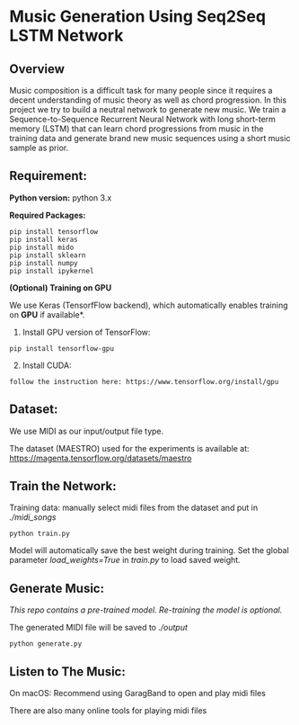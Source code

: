 # Music Generation Using Seq2Seq LSTM Network


## Overview

Music composition is a difficult task for many people since it requires a decent understanding of music theory as well as chord progression. In this project we try to build a neutral network to generate new music. We train a Sequence-to-Sequence Recurrent Neural Network with long short-term memory (LSTM) that can learn chord progressions from music in the training data and generate brand new music sequences using a short music sample as prior.

## Requirement:

**Python version:** python 3.x

**Required Packages:**

    pip install tensorflow
    pip install keras
    pip install mido
    pip install sklearn
    pip install numpy
    pip install ipykernel

**(Optional) Training on GPU**

We use Keras (TensorfFlow backend), which automatically enables training on **GPU** if available*.

   1. Install GPU version of TensorFlow:
    
    pip install tensorflow-gpu
   
   2. Install CUDA:
    
    follow the instruction here: https://www.tensorflow.org/install/gpu
    

## Dataset:

We use MIDI as our input/output file type. 

The dataset (MAESTRO) used for the experiments is available at: https://magenta.tensorflow.org/datasets/maestro

## Train the Network: 

Training data: manually select midi files from the dataset and put in *./midi_songs*

    python train.py

Model will automatically save the best weight during training. Set the global parameter *load_weights=True* in *train.py* to load saved weight.

## Generate Music: 

*This repo contains a pre-trained model. Re-training the model is optional.*

The generated MIDI file will be saved to *./output*

    python generate.py

## Listen to The Music:

On macOS: Recommend using GaragBand to open and play midi files

There are also many online tools for playing midi files
